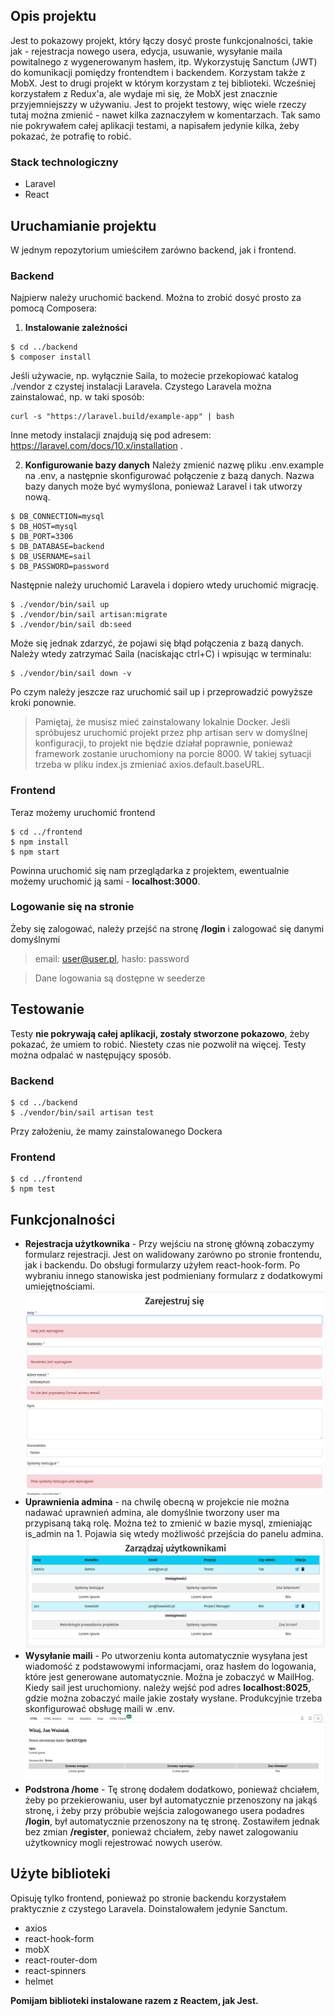 ## Opis projektu

Jest to pokazowy projekt, który łączy dosyć proste funkcjonalności, takie jak - rejestracja nowego usera, edycja, usuwanie, wysyłanie maila powitalnego z wygenerowanym hasłem, itp. Wykorzystuję Sanctum (JWT) do komunikacji pomiędzy frontendtem i backendem. Korzystam także z MobX. Jest to drugi projekt w którym korzystam z tej biblioteki. Wcześniej korzystałem z Redux'a, ale wydaje mi się, że MobX jest znacznie przyjemniejszzy w używaniu.
Jest to projekt testowy, więc wiele rzeczy tutaj można zmienić - nawet kilka zaznaczyłem w komentarzach. Tak samo nie pokrywałem całej aplikacji testami, a napisałem jedynie kilka, żeby pokazać, że potrafię to robić.

### Stack technologiczny

- Laravel
- React

## Uruchamianie projektu

W jednym repozytorium umieściłem zarówno backend, jak i frontend.

### Backend

Najpierw należy uruchomić backend. Można to zrobić dosyć prosto za pomocą Composera:

1. **Instalowanie zależności**

```
$ cd ../backend
$ composer install
```

Jeśli używacie, np. wyłącznie Saila, to możecie przekopiować katalog ./vendor z czystej instalacji Laravela. Czystego Laravela można zainstalować, np. w taki sposób:

```
curl -s "https://laravel.build/example-app" | bash
```

Inne metody instalacji znajdują się pod adresem: https://laravel.com/docs/10.x/installation .

2. **Konfigurowanie bazy danych**
   Należy zmienić nazwę pliku .env.example na .env, a następnie skonfigurować połączenie z bazą danych. Nazwa bazy danych może być wymyślona, ponieważ Laravel i tak utworzy nową.

```
$ DB_CONNECTION=mysql
$ DB_HOST=mysql
$ DB_PORT=3306
$ DB_DATABASE=backend
$ DB_USERNAME=sail
$ DB_PASSWORD=password
```

Następnie należy uruchomić Laravela i dopiero wtedy uruchomić migrację.

```
$ ./vendor/bin/sail up
$ ./vendor/bin/sail artisan:migrate
$ ./vendor/bin/sail db:seed
```

Może się jednak zdarzyć, że pojawi się błąd połączenia z bazą danych. Należy wtedy zatrzymać Saila (naciskając ctrl+C) i wpisując w terminalu:

```
$ ./vendor/bin/sail down -v
```

Po czym należy jeszcze raz uruchomić sail up i przeprowadzić powyższe kroki ponownie.

> Pamiętaj, że musisz mieć zainstalowany lokalnie Docker. Jeśli spróbujesz uruchomić projekt przez php artisan serv w domyślnej konfiguracji, to projekt nie będzie działał poprawnie, ponieważ framework zostanie uruchomiony na porcie 8000. W takiej sytuacji trzeba w pliku index.js zmieniać axios.default.baseURL.

### Frontend

Teraz możemy uruchomić frontend

```
$ cd ../frontend
$ npm install
$ npm start
```

Powinna uruchomić się nam przeglądarka z projektem, ewentualnie możemy uruchomić ją sami - **localhost:3000**.

### Logowanie się na stronie

Żeby się zalogować, należy przejść na stronę **/login** i zalogować się danymi domyślnymi

> email: user@user.pl, hasło: password

> Dane logowania są dostępne w seederze

## Testowanie

Testy **nie pokrywają całej aplikacji, zostały stworzone pokazowo**, żeby pokazać, że umiem to robić. Niestety czas nie pozwolił na więcej. Testy można odpalać w następujący sposób.

### Backend

```
$ cd ../backend
$ ./vendor/bin/sail artisan test
```

Przy założeniu, że mamy zainstalowanego Dockera

### Frontend

```
$ cd ../frontend
$ npm test
```

## Funkcjonalności

- **Rejestracja użytkownika** - Przy wejściu na stronę główną zobaczymy formularz rejestracji. Jest on walidowany zarówno po stronie frontendu, jak i backendu. Do obsługi formularzy użyłem react-hook-form. Po wybraniu innego stanowiska jest podmieniany formularz z dodatkowymi umiejętnościami.
  ![Form Validation](./images/form-validation.jpg)
- **Uprawnienia admina** - na chwilę obecną w projekcie nie można nadawać uprawnień admina, ale domyślnie tworzony user ma przypisaną taką rolę. Można też to zmienić w bazie mysql, zmieniając is_admin na 1. Pojawia się wtedy możliwość przejścia do panelu admina.
  ![Manage users](./images/manage-users.jpg)
- **Wysyłanie maili** - Po utworzeniu konta automatycznie wysyłana jest wiadomość z podstawowymi informacjami, oraz hasłem do logowania, które jest generowane automatycznie. Można je zobaczyć w MailHog. Kiedy sail jest uruchomiony. należy wejść pod adres **localhost:8025**, gdzie można zobaczyć maile jakie zostały wysłane. Produkcyjnie trzeba skonfigurować obsługę maili w .env.
  ![Form Validation](./images/example-mail.jpg)
- **Podstrona /home** - Tę stronę dodałem dodatkowo, ponieważ chciałem, żeby po przekierowaniu, user był automatycznie przenoszony na jakąś stronę, i żeby przy próbubie wejścia zalogowanego usera podadres **/login**, był automatycznie przenoszony na tę stronę. Zostawiłem jednak bez zmian **/register**, ponieważ chciałem, żeby nawet zalogowaniu użytkownicy mogli rejestrować nowych userów.

## Użyte biblioteki

Opisuję tylko frontend, ponieważ po stronie backendu korzystałem praktycznie z czystego Laravela. Doinstalowałem jedynie Sanctum.

- axios
- react-hook-form
- mobX
- react-router-dom
- react-spinners
- helmet

**Pomijam biblioteki instalowane razem z Reactem, jak Jest.**
